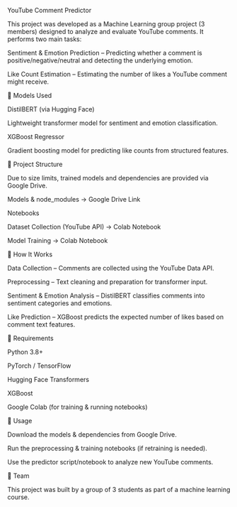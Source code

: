 YouTube Comment Predictor

This project was developed as a Machine Learning group project (3 members) designed to analyze and evaluate YouTube comments. It performs two main tasks:

Sentiment & Emotion Prediction – Predicting whether a comment is positive/negative/neutral and detecting the underlying emotion.

Like Count Estimation – Estimating the number of likes a YouTube comment might receive.

🔧 Models Used

DistilBERT (via Hugging Face)

Lightweight transformer model for sentiment and emotion classification.

XGBoost Regressor

Gradient boosting model for predicting like counts from structured features.

📂 Project Structure

Due to size limits, trained models and dependencies are provided via Google Drive.

Models & node_modules → Google Drive Link

Notebooks

Dataset Collection (YouTube API) → Colab Notebook

Model Training → Colab Notebook

🚀 How It Works

Data Collection – Comments are collected using the YouTube Data API.

Preprocessing – Text cleaning and preparation for transformer input.

Sentiment & Emotion Analysis – DistilBERT classifies comments into sentiment categories and emotions.

Like Prediction – XGBoost predicts the expected number of likes based on comment text features.

📌 Requirements

Python 3.8+

PyTorch / TensorFlow

Hugging Face Transformers

XGBoost

Google Colab (for training & running notebooks)

📖 Usage

Download the models & dependencies from Google Drive.

Run the preprocessing & training notebooks (if retraining is needed).

Use the predictor script/notebook to analyze new YouTube comments.

👥 Team

This project was built by a group of 3 students as part of a machine learning course.
